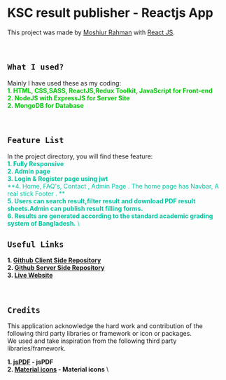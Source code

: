 # KSC result publisher - Reactjs App

This project was made by [Moshiur Rahman](https://github.com/dev-moshiur) with [React JS](https://github.com/facebook/create-react-app).

<br>

## **`What I used?`**

Mainly I have used these as my coding: \
<span style="color:#00C707">**1. HTML, CSS,SASS, ReactJS,Redux Toolkit, JavaScript for Front-end** </span> \
<span style="color:#00C707">**2. NodeJS with ExpressJS for Server Site** </span> \
<span style="color:#00C707">**2. MongoDB for Database** </span>

<br>

## **`Feature List`**

In the project directory, you will find these feature: \
<span style="color:#00C49F">**1. Fully Responsive** </span> \
<span style="color:#00C49F">**2. Admin page** </span> \
<span style="color:#00C49F">**3. Login & Register page using jwt** </span> \
<span style="color:#00C49F">**4. Home, FAQ's, Contact , Admin Page . The home page has
Navbar, A real stick Footer . **<span> \
<span style="color:#00C49F">**5. Users can search result,filter result and download PDF result sheets.Admin can publish result
filling forms.** </span> \
<span style="color:#00C49F">**6. Results are generated according to the standard academic grading system of Bangladesh.** </span>\


## **`Useful Links`**

**1. [Github Client Side Repository](https://github.com/dev-moshiur/ksc-result-publisher)** \
**2. [Github Server Side Repository](https://github.com/dev-moshiur/ksc-result-publisher-api)** \
**3. [Live Website](https://ksc-result-publisher.vercel.app)**

<br>

## **`Credits`**

This application acknowledge the hard work and contribution of the following third party libraries or framework or icon or packages. <br> We used and take inspiration from the following third party libraries/framework.

**1. [jsPDF](https://www.npmjs.com/package/jspdf) - jsPDF** \
**2. [Material icons](https://mui.com/material-ui/material-icons) - Material icons** \
